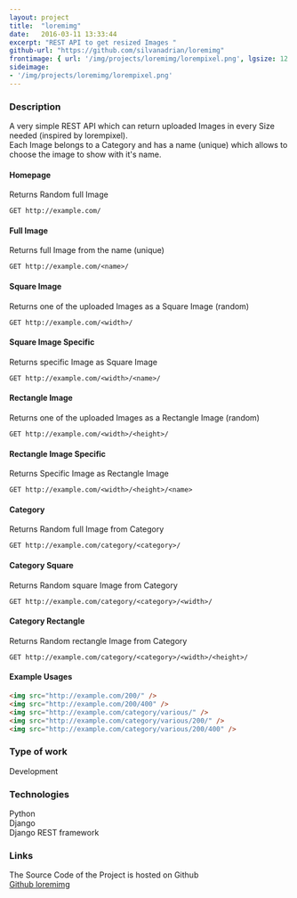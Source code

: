 ```yaml
---
layout: project
title:  "loremimg"
date:   2016-03-11 13:33:44
excerpt: "REST API to get resized Images "
github-url: "https://github.com/silvanadrian/loremimg"
frontimage: { url: '/img/projects/loremimg/lorempixel.png', lgsize: 12 , mdsize: 12, smsize: 12, xssize: }
sideimage:
- '/img/projects/loremimg/lorempixel.png'
---
```


### Description ###


A very simple REST API which can return uploaded Images in every Size needed (inspired by lorempixel).  
Each Image belongs to a Category and has a name (unique) which allows to choose the image to show with it's name.

#### Homepage

Returns Random full Image

```
GET http://example.com/
```

####  Full Image

Returns full Image from the name (unique)

```
GET http://example.com/<name>/
```

#### Square Image

Returns one of the uploaded Images as a Square Image (random)

```
GET http://example.com/<width>/
```

#### Square Image Specific

Returns specific Image as Square Image

```
GET http://example.com/<width>/<name>/
```

#### Rectangle Image

Returns one of the uploaded Images as a Rectangle Image (random)

```
GET http://example.com/<width>/<height>/
```

#### Rectangle Image Specific

Returns Specific Image as Rectangle Image

```
GET http://example.com/<width>/<height>/<name>
```

#### Category

Returns Random full Image from Category

```
GET http://example.com/category/<category>/
```

#### Category Square

Returns Random square Image from Category

```
GET http://example.com/category/<category>/<width>/
```


#### Category Rectangle

Returns Random rectangle Image from Category

```
GET http://example.com/category/<category>/<width>/<height>/
```

#### Example Usages

```html
<img src="http://example.com/200/" />
<img src="http://example.com/200/400" />
<img src="http://example.com/category/various/" />
<img src="http://example.com/category/various/200/" />
<img src="http://example.com/category/various/200/400" />
```

### Type of work

Development

### Technologies

Python  
Django  
Django REST framework

### Links

The Source Code of the Project is hosted on Github  
[Github loremimg](https://github.com/silvanadrian/loremimg)
